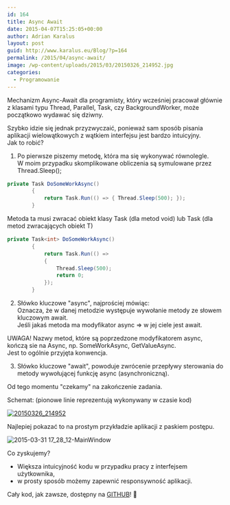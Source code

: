 ```yaml
---
id: 164
title: Async Await
date: 2015-04-07T15:25:05+00:00
author: Adrian Karalus
layout: post
guid: http://www.karalus.eu/Blog/?p=164
permalink: /2015/04/async-await/
image: /wp-content/uploads/2015/03/20150326_214952.jpg
categories:
  - Programowanie
---
```

Mechanizm Async-Await dla programisty, który wcześniej pracował głównie z klasami typu Thread, Parallel, Task, czy BackgroundWorker, może początkowo wydawać się dziwny.

<!--more-->

Szybko idzie się jednak przyzwyczaić, ponieważ sam sposób pisania aplikacji wielowątkowych z wątkiem interfejsu jest bardzo intuicyjny.  
Jak to robić?

1) Po pierwsze piszemy metodę, która ma się wykonywać równolegle.  
W moim przypadku skomplikowane obliczenia są symulowane przez Thread.Sleep();

```csharp
private Task DoSomeWorkAsync()
        {
            return Task.Run(() => { Thread.Sleep(500); });
        }
```

Metoda ta musi zwracać obiekt klasy Task (dla metod void) lub Task (dla metod zwracających obiekt T)

```csharp
private Task<int> DoSomeWorkAsync()
        {
            return Task.Run(() =>
            {
                Thread.Sleep(500);
                return 0;
            });
        }
```

2) Słówko kluczowe "async", najprościej mówiąc:  
Oznacza, że w danej metodzie występuje wywołanie metody ze słowem kluczowym await.  
Jeśli jakaś metoda ma modyfikator async => w jej ciele jest await.

UWAGA! Nazwy metod, które są poprzedzone modyfikatorem async, kończą sie na Async, np. SomeWorkAsync, GetValueAsync.  
Jest to ogólnie przyjęta konwencja.

3) Słówko kluczowe "await", powoduje zwrócenie przepływy sterowania do metody wywołującej funkcję async (asynchroniczną).

Od tego momentu "czekamy" na zakończenie zadania.

Schemat: (pionowe linie reprezentują wykonywany w czasie kod)

[<img class="alignnone size-full wp-image-166" src="/wp-content/uploads/2015/03/20150326_214952.jpg?resize=3264%2C2448" alt="20150326_214952" width="3264" height="2448" srcset="/wp-content/uploads/2015/03/20150326_214952.jpg?w=3264 3264w, /wp-content/uploads/2015/03/20150326_214952.jpg?resize=300%2C225 300w, /wp-content/uploads/2015/03/20150326_214952.jpg?resize=1024%2C768 1024w, /wp-content/uploads/2015/03/20150326_214952.jpg?w=2000 2000w, /wp-content/uploads/2015/03/20150326_214952.jpg?w=3000 3000w" sizes="(max-width: 1000px) 100vw, 1000px" data-recalc-dims="1" />](/wp-content/uploads/2015/03/20150326_214952.jpg)

Najlepiej pokazać to na prostym przykładzie aplikacji z paskiem postępu.

<img class="alignnone size-medium wp-image-165" src="/wp-content/uploads/2015/03/2015-03-31-17_28_12-MainWindow.png?resize=300%2C86" alt="2015-03-31 17_28_12-MainWindow" width="300" height="86" srcset="/wp-content/uploads/2015/03/2015-03-31-17_28_12-MainWindow.png?resize=300%2C86 300w, /wp-content/uploads/2015/03/2015-03-31-17_28_12-MainWindow.png?w=656 656w" sizes="(max-width: 300px) 100vw, 300px" data-recalc-dims="1" /> 

Co zyskujemy?  
- Większa intuicyjność kodu w przypadku pracy z interfejsem użytkownika,  
- w prosty sposób możemy zapewnić responsywność aplikacji.

Cały kod, jak zawsze, dostępny na <a href="https://github.com/RamzesBlog/AsyncAwaitExample" target="_blank">GITHUB</a>! 🙂